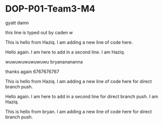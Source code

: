 # DOP-P01-Team3-M4



gyatt damn



this line is typed out by caden w



This is hello from Haziq. I am adding a new line of code here.



Hello again. I am here to add in a second line. I am Haziq.



wuwuwuwuwuwuwu bryananananna



thanks again 6767676767

This is hello from Haziq. I am adding a new line of code here for direct branch push.

Hello again. I am here to add in a second line for direct branch push. I am Haziq.

This is hello from bryan. I am adding a new line of code here for direct branch push.

